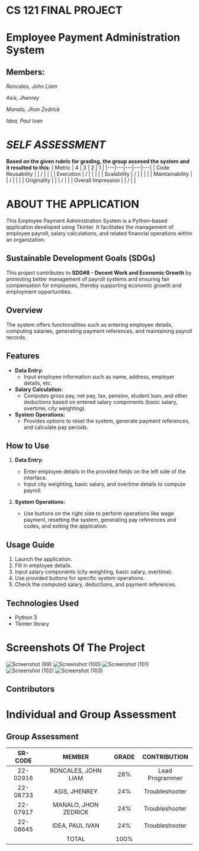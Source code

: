 # CS 121 FINAL PROJECT
# Employee Payment Administration System

## Members:

*Roncales, John Liam*

*Asis, Jhenrey*

*Manalo, Jhon Zedrick*

*Idea, Paul Ivan*

# *SELF ASSESSMENT*
**Based on the given rubric for grading, the group assesed the system and it resulted to this:**
| Metric  |  4 | 3  | 2  |  1 |
|---|---|---|---|---|
| Code Reusability  |   | / |   |   |
| Execution | /  |   |   |   |
| Scalability  | /  |   |   |   |
| Maintainability  |   |  / |   |   |
| Originality  |  |  |  / |   |
| Overall Impression    |  | /  |   |


# ABOUT THE APPLICATION
This Employee Payment Administration System is a Python-based application developed using Tkinter. It facilitates the management of employee payroll, salary calculations, and related financial operations within an organization.
## Sustainable Development Goals (SDGs)

This project contributes to **SDG#8 - Decent Work and Economic Growth** by promoting better management of payroll systems and ensuring fair compensation for employees, thereby supporting economic growth and employment opportunities.

## Overview

The system offers functionalities such as entering employee details, computing salaries, generating payment references, and maintaining payroll records.

## Features

- **Data Entry:**
  - Input employee information such as name, address, employer details, etc.
- **Salary Calculation:**
  - Computes gross pay, net pay, tax, pension, student loan, and other deductions based on entered salary components (basic salary, overtime, city weighting).
- **System Operations:**
  - Provides options to reset the system, generate payment references, and calculate pay periods.

## How to Use

1. **Data Entry:**
   - Enter employee details in the provided fields on the left side of the interface.
   - Input city weighting, basic salary, and overtime details to compute payroll.
   
2. **System Operations:**
   - Use buttons on the right side to perform operations like wage payment, resetting the system, generating pay references and codes, and exiting the application.

## Usage Guide

1. Launch the application.
2. Fill in employee details.
3. Input salary components (city weighting, basic salary, overtime).
4. Use provided buttons for specific system operations.
5. Check the computed salary, deductions, and payment references.

## Technologies Used

- Python 3
- Tkinter library

  

# Screenshots Of The Project
![Screenshot (99)](https://github.com/Liam27092003/CS-121-FinalProject/assets/153203514/54b58b8f-0f2a-4628-ab6c-53e934c7897c)
![Screenshot (100)](https://github.com/Liam27092003/CS-121-FinalProject/assets/153203514/e6772686-7874-4435-b353-952e03c2cd81)
![Screenshot (101)](https://github.com/Liam27092003/CS-121-FinalProject/assets/153203514/465d5c91-c370-43b4-9825-03d0e479c191)
![Screenshot (102)](https://github.com/Liam27092003/CS-121-FinalProject/assets/153203514/64904e69-5421-4027-8393-bc9dc2fbcca9)
![Screenshot (103)](https://github.com/Liam27092003/CS-121-FinalProject/assets/153203514/7f7de795-55cd-498d-b1ec-8c6a90d948f6)




## Contributors
# Individual and Group Assessment
## Group Assessment
|  SR-CODE |       MEMBER      | GRADE |   CONTRIBUTION  |
|:--------:|:-----------------:|:-----:|:---------------:|
| 22-02916 | RONCALES, JOHN LIAM   | 28%   | Lead Programmer |
| 22-08733 | ASIS, JHENREY | 24%   | Troubleshooter  |
| 22-07917 | MANALO, JHON ZEDRICK| 24%   | Troubleshooter |
| 22-08645 |IDEA, PAUL IVAN | 24%   | Troubleshooter  |
|          | TOTAL             | 100%  |                 |




